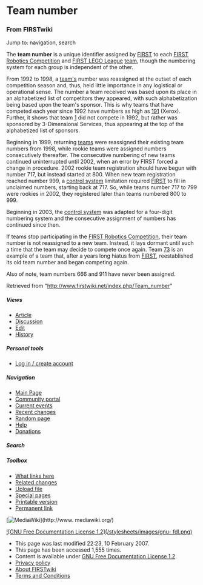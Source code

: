 # Team number

### From FIRSTwiki

Jump to: navigation, search

The **team number** is a unique identifier assigned by
[FIRST](/index.php/FIRST "FIRST" ) to each [FIRST Robotics
Competition](/index.php/FIRST_Robotics_Competition "FIRST Robotics
Competition" ) and [FIRST LEGO League](/index.php/FIRST_LEGO_League "FIRST
LEGO League" ) [team](/index.php/Team "Team" ), though the numbering system
for each group is independent of the other.

From 1992 to 1998, a [team's](/index.php/Team "Team" ) number was reassigned
at the outset of each competition season and, thus, held little importance in
any logistical or operational sense. The number a team received was based upon
its place in an alphabetized list of competitors they appeared, with such
alphabetization being based upon the team's sponsor. This is why teams that
have competed each year since 1992 have numbers as high as
[191](/index.php/191 "191" ) (Xerox). Further, it shows that team
[1](/index.php/1 "1" ) did not compete in 1992, but rather was sponsored by
3-Dimensional Services, thus appearing at the top of the alphabetized list of
sponsors.

Beginning in 1999, returning [teams](/index.php/Team "Team" ) were reassigned
their existing team numbers from 1998, while rookie teams were assigned
numbers consecutively thereafter. The consecutive numbering of new teams
continued uninterrupted until 2002, when an error by FIRST forced a change in
procedure. 2002 rookie team registration should have begun with number 717,
but instead started at 800. When new team registration reached number 999, a
[control system](/index.php/Control_system "Control system" ) limitation
required [FIRST](/index.php/FIRST "FIRST" ) to fill in unclaimed numbers,
starting back at 717. So, while teams number 717 to 799 were rookies in 2002,
they registered later than teams numbered 800 to 999.

Beginning in 2003, the [control system](/index.php/Control_system "Control
system" ) was adapted for a four-digit numbering system and the consecutive
assignment of numbers has continued since then.

If teams stop participating in the [FIRST Robotics
Competition](/index.php/FIRST_Robotics_Competition "FIRST Robotics
Competition" ), their team number is not reassigned to a new team. Instead, it
lays dormant until such a time that the team may decide to compete once again.
Team [73](/index.php/73 "73" ) is an example of a team that, after a years
long hiatus from [FIRST](/index.php/FIRST "FIRST" ), reestablished its old
team number and began competing again.

Also of note, team numbers 666 and 911 have never been assigned.

Retrieved from "<http://www.firstwiki.net/index.php/Team_number>"

##### Views

  * [Article](/index.php/Team_number)
  * [Discussion](/index.php?title=Talk:Team_number&action=edit)
  * [Edit](/index.php?title=Team_number&action=edit)
  * [History](/index.php?title=Team_number&action=history)

##### Personal tools

  * [Log in / create account](/index.php?title=Special:Userlogin&returnto=Team_number)

[](/index.php/Main_Page "Main Page" )

##### Navigation

  * [Main Page](/index.php/Main_Page)
  * [Community portal](/index.php/FIRSTwiki:Community_portal)
  * [Current events](/index.php/Current_events)
  * [Recent changes](/index.php/Special:Recentchanges)
  * [Random page](/index.php/Special:Random)
  * [Help](/index.php/Help:Contents)
  * [Donations](/index.php/FIRSTwiki:Site_support)

##### Search



##### Toolbox

  * [What links here](/index.php/Special:Whatlinkshere/Team_number)
  * [Related changes](/index.php/Special:Recentchangeslinked/Team_number)
  * [Upload file](/index.php/Special:Upload)
  * [Special pages](/index.php/Special:Specialpages)
  * [Printable version](/index.php?title=Team_number&printable=yes)
  * [Permanent link](/index.php?title=Team_number&oldid=54825)

[![MediaWiki](/skins/common/images/poweredby_mediawiki_88x31.png)](http://www.
mediawiki.org/)

[![GNU Free Documentation License 1.2](/stylesheets/images/gnu-
fdl.png)](http://www.gnu.org/copyleft/fdl.html)

  * This page was last modified 22:23, 10 February 2007.
  * This page has been accessed 1,555 times.
  * Content is available under [GNU Free Documentation License 1.2](http://www.gnu.org/copyleft/fdl.html "http://www.gnu.org/copyleft/fdl.html" ).
  * [Privacy policy](/index.php/FIRSTwiki:Privacy_policy "FIRSTwiki:Privacy policy" )
  * [About FIRSTwiki](/index.php/FIRSTwiki:About "FIRSTwiki:About" )
  * [Terms and Conditions](/index.php/FIRSTwiki:Terms_and_conditions "FIRSTwiki:Terms and conditions" )

